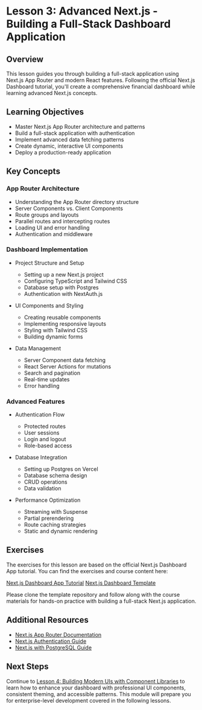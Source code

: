# Lesson 3: Advanced Next.js - Building a Full-Stack Dashboard Application

## Overview

This lesson guides you through building a full-stack application using Next.js App Router and modern React features. Following the official Next.js Dashboard tutorial, you'll create a comprehensive financial dashboard while learning advanced Next.js concepts.

## Learning Objectives

- Master Next.js App Router architecture and patterns
- Build a full-stack application with authentication
- Implement advanced data fetching patterns
- Create dynamic, interactive UI components
- Deploy a production-ready application

## Key Concepts

### App Router Architecture

- Understanding the App Router directory structure
- Server Components vs. Client Components
- Route groups and layouts
- Parallel routes and intercepting routes
- Loading UI and error handling
- Authentication and middleware

### Dashboard Implementation

- Project Structure and Setup

  - Setting up a new Next.js project
  - Configuring TypeScript and Tailwind CSS
  - Database setup with Postgres
  - Authentication with NextAuth.js

- UI Components and Styling

  - Creating reusable components
  - Implementing responsive layouts
  - Styling with Tailwind CSS
  - Building dynamic forms

- Data Management
  - Server Component data fetching
  - React Server Actions for mutations
  - Search and pagination
  - Real-time updates
  - Error handling

### Advanced Features

- Authentication Flow

  - Protected routes
  - User sessions
  - Login and logout
  - Role-based access

- Database Integration

  - Setting up Postgres on Vercel
  - Database schema design
  - CRUD operations
  - Data validation

- Performance Optimization
  - Streaming with Suspense
  - Partial prerendering
  - Route caching strategies
  - Static and dynamic rendering

## Exercises

The exercises for this lesson are based on the official Next.js Dashboard App tutorial. You can find the exercises and course content here:

[Next.js Dashboard App Tutorial](https://nextjs.org/learn/dashboard-app)
[Next.js Dashboard Template](https://github.com/vercel/next-learn/tree/main/dashboard)

Please clone the template repository and follow along with the course materials for hands-on practice with building a full-stack Next.js application.

## Additional Resources

- [Next.js App Router Documentation](https://nextjs.org/docs/app)
- [Next.js Authentication Guide](https://nextjs.org/learn/dashboard-app/adding-authentication)
- [Next.js with PostgreSQL Guide](https://vercel.com/guides/postgresql-with-nextjs)

## Next Steps

Continue to [Lesson 4: Building Modern UIs with Component Libraries](./lesson-4-ui-libraries.md) to learn how to enhance your dashboard with professional UI components, consistent theming, and accessible patterns. This module will prepare you for enterprise-level development covered in the following lessons.
